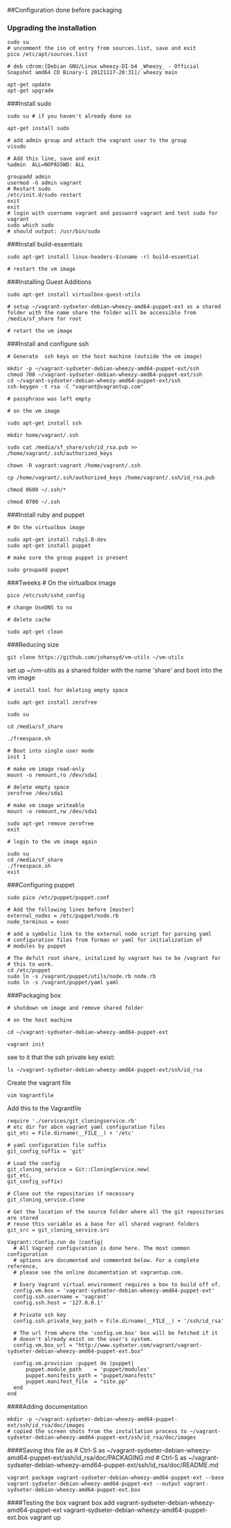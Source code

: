 ##Configuration done before packaging

### Upgrading the installation
    sudo su
    # uncomment the iso cd entry from sources.list, save and exit
    pico /etc/apt/sources.list

    # deb cdrom:[Debian GNU/Linux wheezy-DI-b4 _Wheezy_ - Official Snapshot amd64 CD Binary-1 20121117-20:31]/ wheezy main

    apt-get update
    apt-get upgrade

###Install sudo

    sudo su # if you haven't already done so

    apt-get install sudo

    # add admin group and attach the vagrant user to the group
    visudo

    # Add this line, save and exit
    %admin	ALL=NOPASSWD: ALL

    groupadd admin
    usermod -G admin vagrant
    # Restart sudo
    /etc/init.d/sudo restart
    exit 
    exit
    # login with username vagrant and password vagrant and test sudo for vagrant
    sudo which sudo
    # should output: /usr/bin/sudo

###Install build-essentials

    sudo apt-get install linux-headers-$(uname -r) build-essential

    # restart the vm image

###Installing Guest Additions

    sudo apt-get install virtualbox-guest-utils

    # setup ~/vagrant-sydseter-debian-wheezy-amd64-puppet-ext as a shared folder with the name share the folder will be accessible from /media/sf_share for root

    # retart the vm image

###Install and configure ssh

    # Generate  ssh keys on the host machine (outside the vm image)

    mkdir -p ~/vagrant-sydseter-debian-wheezy-amd64-puppet-ext/ssh
    chmod 700 ~/vagrant-sydseter-debian-wheezy-amd64-puppet-ext/ssh
    cd ~/vagrant-sydseter-debian-wheezy-amd64-puppet-ext/ssh
    ssh-keygen -t rsa -C "vagrant@vagrantup.com"

    # passphrase was left empty

    # on the vm image

    sudo apt-get install ssh

    mkdir home/vagrant/.ssh

    sudo cat /media/sf_share/ssh/id_rsa.pub >> /home/vagrant/.ssh/authorized_keys

    chown -R vagrant:vagrant /home/vagrant/.ssh

    cp /home/vagrant/.ssh/authorized_keys /home/vagrant/.ssh/id_rsa.pub

    chmod 0600 ~/.ssh/*

    chmod 0700 ~/.ssh

###Install ruby and puppet

    # On the virtualbox image

    sudo apt-get install ruby1.8-dev
    sudo apt-get install puppet

    # make sure the group puppet is present

    sudo groupadd puppet

###Tweeks
    # On the virtualbox image

    pico /etc/ssh/sshd_config

    # change UseDNS to no

    # delete cache

    sudo apt-get clean
###Reducing size

    git clone https://github.com/johansyd/vm-utils ~/vm-utils

set up ~/vm-utils as a shared folder with the name 'share' and boot into the vm image

    # install tool for deleting empty space

    sudo apt-get install zerofree

    sudo su

    cd /media/sf_share
    
    ./freespace.sh
    
    # Boot into single user mode
    init 1

    # make vm image read-only
    mount -o remount,ro /dev/sda1
    
    # delete empty space
    zerofree /dev/sda1

    # make vm image writeable
    mount -o remount,rw /dev/sda1
    
    sudo apt-get remove zerofree
    exit
    
    # login to the vm image again

    sudo su
    cd /media/sf_share
    ./freespace.sh
    exit

###Configuring puppet

    sudo pico /etc/puppet/puppet.conf

    # Add the following lines before [master]
    external_nodes = /etc/puppet/node.rb
    node_terminus = exec

    # add a symbolic link to the external node script for parsing yaml 
    # configuration files from forman or yaml for initialization of 
    # modules by puppet

    # The defult root share, initalized by vagrant has to be /vagrant for
    # this to work.
    cd /etc/puppet
    sudo ln -s /vagrant/puppet/utils/node.rb node.rb
    sudo ln -s /vagrant/puppet/yaml yaml

###Packaging box

    # shutdown vm image and remove shared folder

    # on the host machine

    cd ~/vagrant-sydseter-debian-wheezy-amd64-puppet-ext

    vagrant init


see to it that the ssh private key exist:
    
    ls ~/vagrant-sydseter-debian-wheezy-amd64-puppet-ext/ssh/id_rsa

Create the vagrant file

    vim Vagrantfile

Add this to the Vagrantfile

    require './services/git_cloningservice.rb'
    # etc dir for abcn vagrant yaml configuration files 
    git_etc = File.dirname(__FILE__) + '/etc'

    # yaml configuration file suffix
    git_config_suffix = 'git'

    # Load the config
    git_cloning_service = Git::CloningService.new(
    git_etc, 
    git_config_suffix)

    # Clone out the repositories if necessary
    git_cloning_service.clone

    # Get the location of the source folder where all the git repositories are stored
    # reuse this variable as a base for all shared vagrant folders
    git_src = git_cloning_service.src

    Vagrant::Config.run do |config|
      # All Vagrant configuration is done here. The most common configuration
      # options are documented and commented below. For a complete reference,
      # please see the online documentation at vagrantup.com.

      # Every Vagrant virtual environment requires a box to build off of.
      config.vm.box = 'vagrant-sydseter-debian-wheezy-amd64-puppet-ext'
      config.ssh.username = 'vagrant'
      config.ssh.host = '127.0.0.1'

      # Private ssh key
      config.ssh.private_key_path = File.dirname(__FILE__) + '/ssh/id_rsa'

      # The url from where the 'config.vm.box' box will be fetched if it
      # doesn't already exist on the user's system.
      config.vm.box_url = "http://www.sydseter.com/vagrant/vagrant-sydseter-debian-wheezy-amd64-puppet-ext.box"

      config.vm.provision :puppet do |puppet|
          puppet.module_path    = 'puppet/modules'
          puppet.manifests_path = "puppet/manifests"
          puppet.manifest_file  = "site.pp"
      end
    end

####Adding documentation

    mkdir -p ~/vagrant-sydseter-debian-wheezy-amd64-puppet-ext/ssh/id_rsa/doc/images
    # copied the screen shots from the installation process to ~/vagrant-sydseter-debian-wheezy-amd64-puppet-ext/ssh/id_rsa/doc/images

####Saving this file as
    # Ctrl-S as ~/vagrant-sydseter-debian-wheezy-amd64-puppet-ext/ssh/id_rsa/doc/PACKAGING.md
    # Ctrl-S as ~/vagrant-sydseter-debian-wheezy-amd64-puppet-ext/ssh/id_rsa/doc/README.md

    vagrant package vagrant-sydseter-debian-wheezy-amd64-puppet-ext --base vagrant-sydseter-debian-wheezy-amd64-puppet-ext --output vagrant-sydseter-debian-wheezy-amd64-puppet-ext.box

####Testing the box
    vagrant box add vagrant-sydseter-debian-wheezy-amd64-puppet-ext vagrant-sydseter-debian-wheezy-amd64-puppet-ext.box
    vagrant up
